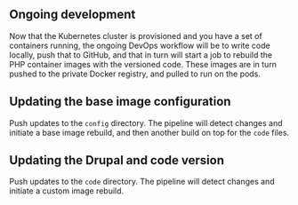 ## Ongoing development
Now that the Kubernetes cluster is provisioned and you have a set of containers running, the ongoing DevOps workflow will be to write code locally, push that to GitHub, and that in turn will start a job to rebuild the PHP container images with the versioned code. These images are in turn pushed to the private Docker registry, and pulled to run on the pods.

## Updating the base image configuration
Push updates to the `config` directory. The pipeline will detect changes and initiate a base image rebuild, and then another build on top for the `code` files.

## Updating the Drupal and code version
Push updates to the `code` directory. The pipeline will detect changes and initiate a custom image rebuild.

